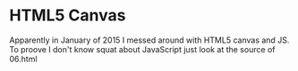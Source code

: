 # HTML5 Canvas
Apparently in January of 2015 I messed around with HTML5 canvas and JS. To proove I don't know squat about JavaScript just look at the source of 06.html

